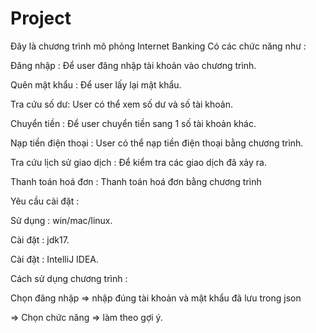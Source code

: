 # Project
Đây là chương trình mô phỏng Internet Banking
Có các chức năng như :

Đăng nhập : Để user đăng nhập tài khoản vào chương trình.

Quên mật khẩu : Để user lấy lại mật khẩu.

Tra cứu số dư: User có thể xem số dư và số tài khoản.

Chuyển tiền : Để user chuyển tiền sang 1 số tài khoản khác.

Nạp tiền điện thoại : User có thể nạp tiền điện thoại bằng chương trình.

Tra cứu lịch sử giao dịch : Để kiểm tra các giao dịch đã xảy ra.

Thanh toán hoá đơn : Thanh toán hoá đơn bằng chương trình

Yêu cầu cài đặt : 

Sử dụng : win/mac/linux.

Cài đặt : jdk17.

Cài đặt :  IntelliJ IDEA.

Cách sử dụng chương trình :

Chọn đăng nhập => nhập đúng tài khoản và mật khẩu đã lưu trong json

=> Chọn chức năng => làm theo gợi ý.
